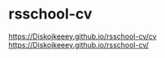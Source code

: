 # rsschool-cv
https://Diskojkeeey.github.io/rsschool-cv/cv
https://Diskojkeeey.github.io/rsschool-cv/
